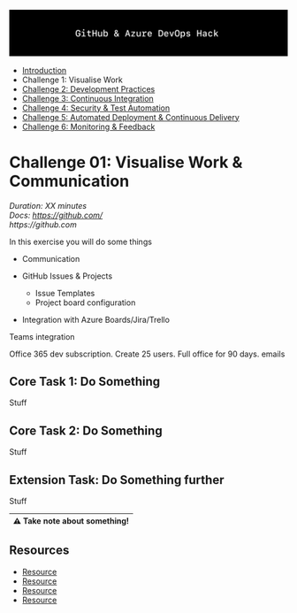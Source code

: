 ![Banner](../../resources/WelcomeBanner.png)

<!--- - Introduction--->
- [Introduction](/../../)
- Challenge 1: Visualise Work
- [Challenge 2: Development Practices](../../content/02_development_practices)
- [Challenge 3: Continuous Integration](content/03_continuous_integration)
- [Challenge 4: Security & Test Automation](content/04_security_and_test_automation)
- [Challenge 5: Automated Deployment & Continuous Delivery](content/05_automated_deployment)
- [Challenge 6: Monitoring & Feedback](content/06_monitoring_and_feedback)

# Challenge 01: Visualise Work & Communication  
_Duration: XX minutes_  
_Docs: https://github.com/_  
_https://github.com_  

In this exercise you will do some things

- Communication

- GitHub Issues & Projects
  - Issue Templates
  - Project board configuration

- Integration with Azure Boards/Jira/Trello

Teams integration

Office 365 dev subscription.  Create 25 users. Full office for 90 days.  emails

## Core Task 1: Do Something

Stuff

## Core Task 2: Do Something

Stuff

## Extension Task: Do Something further

Stuff

| :warning: Take note about something! |
| --- |

## Resources

- [Resource](https://github.com)
- [Resource](https://github.com)
- [Resource](https://github.com)
- [Resource](https://github.com)
